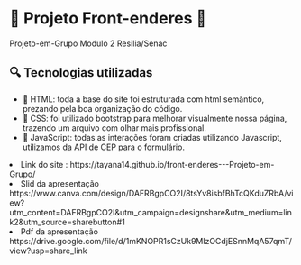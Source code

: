 # <h1>📜 Projeto Front-enderes 📜</h1>

Projeto-em-Grupo Modulo 2 Resilia/Senac


<h2>🔍 Tecnologias utilizadas</h2>
<ul>
<li>🔹 HTML: toda a base do site foi estruturada com html semântico, prezando pela boa organização do código.</li>
<li>🔹 CSS: foi utilizado bootstrap para melhorar visualmente nossa página, trazendo um arquivo com olhar mais profissional.</li>
<li>🔹 JavaScript: todas as interações foram criadas utilizando Javascript, utilizamos da API de CEP para o formulário.</li>
</ul>
<li>Link do site : 
https://tayana14.github.io/front-enderes---Projeto-em-Grupo/ </li>

<li>Slid da apresentação
https://www.canva.com/design/DAFRBgpCO2I/8tsYv8isbfBhTcQKduZRbA/view?utm_content=DAFRBgpCO2I&utm_campaign=designshare&utm_medium=link2&utm_source=sharebutton#1</li>

<li>Pdf da apresentação
https://drive.google.com/file/d/1mKNOPR1sCzUk9MlzOCdjESnnMqA57qmT/view?usp=share_link</li>
